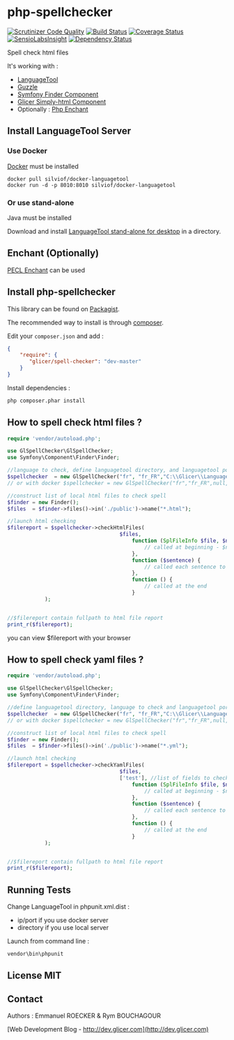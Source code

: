 # php-spellchecker

[![Scrutinizer Code Quality](https://scrutinizer-ci.com/g/emmanuelroecker/php-spellchecker/badges/quality-score.png?b=master)](https://scrutinizer-ci.com/g/emmanuelroecker/php-spellchecker/?branch=master)
[![Build Status](https://travis-ci.org/emmanuelroecker/php-spellchecker.svg?branch=master)](https://travis-ci.org/emmanuelroecker/php-spellchecker)
[![Coverage Status](https://coveralls.io/repos/github/emmanuelroecker/php-spellchecker/badge.svg?branch=master)](https://coveralls.io/github/emmanuelroecker/php-spellchecker?branch=master)
[![SensioLabsInsight](https://insight.sensiolabs.com/projects/f2022454-9dc8-424d-8b19-0764dcc5b7d1/mini.png)](https://insight.sensiolabs.com/projects/f2022454-9dc8-424d-8b19-0764dcc5b7d1)
[![Dependency Status](https://www.versioneye.com/user/projects/57c17823968d6400395169a2/badge.svg?style=flat-square)](https://www.versioneye.com/user/projects/57c17823968d6400395169a2)

Spell check html files

It's working with :

*   [LanguageTool](https://www.languagetool.org/)
*   [Guzzle](http://docs.guzzlephp.org)
*   [Symfony Finder Component](http://symfony.com/doc/2.3/components/finder.html)
*   [Glicer Simply-html Component](https://github.com/emmanuelroecker/php-simply-html)
*   Optionally : [Php Enchant](http://php.net/manual/en/book.enchant.php)

## Install LanguageTool Server

### Use Docker

[Docker](http://www.docker.com/) must be installed

```console
docker pull silviof/docker-languagetool
docker run -d -p 8010:8010 silviof/docker-languagetool
```

### Or use stand-alone 

Java must be installed

Download and install [LanguageTool stand-alone for desktop](https://www.languagetool.org/) in a directory.

## Enchant (Optionally)

[PECL Enchant](http://pecl.php.net/package/enchant) can be used

## Install php-spellchecker

This library can be found on [Packagist](https://packagist.org/packages/glicer/spell-checker).

The recommended way to install is through [composer](http://getcomposer.org).

Edit your `composer.json` and add :

```json
{
    "require": {
       "glicer/spell-checker": "dev-master"
    }
}
```

Install dependencies :

```bash
php composer.phar install
```

## How to spell check html files ?

```php
require 'vendor/autoload.php';

use GlSpellChecker\GlSpellChecker;
use Symfony\Component\Finder\Finder;

//language to check, define languagetool directory, and languagetool port used
$spellchecker  = new GlSpellChecker("fr", "fr_FR","C:\\Glicer\\LanguageTool\\",'localhost', 8081);
// or with docker $spellchecker = new GlSpellChecker("fr","fr_FR",null,'localhost',8010);

//construct list of local html files to check spell
$finder = new Finder();
$files  = $finder->files()->in('./public')->name("*.html");

//launch html checking
$filereport = $spellchecker->checkHtmlFiles(
                                    $files,
                                        function (SplFileInfo $file, $nbrsentences) {
                                            // called at beginning - $nbr sentences to check
                                        },
                                        function ($sentence) {
                                            // called each sentence to check
                                        },
                                        function () {
                                            // called at the end
                                        }
            );


//$filereport contain fullpath to html file report
print_r($filereport);
```

you can view $filereport with your browser

## How to spell check yaml files ?

```php
require 'vendor/autoload.php';

use GlSpellChecker\GlSpellChecker;
use Symfony\Component\Finder\Finder;

//define languagetool directory, language to check and languagetool port used
$spellchecker  = new GlSpellChecker("fr", "fr_FR","C:\\Glicer\\LanguageTool\\",'localhost',8081);
// or with docker $spellchecker = new GlSpellChecker("fr","fr_FR",null,'localhost',8010);

//construct list of local html files to check spell
$finder = new Finder();
$files  = $finder->files()->in('./public')->name("*.yml");

//launch html checking
$filereport = $spellchecker->checkYamlFiles(
                                    $files,
                                    ['test'], //list of fields to check
                                        function (SplFileInfo $file, $nbrsentences) {
                                            // called at beginning - $nbr sentences to check
                                        },
                                        function ($sentence) {
                                            // called each sentence to check
                                        },
                                        function () {
                                            // called at the end
                                        }
            );


//$filereport contain fullpath to html file report
print_r($filereport);
```

## Running Tests

Change LanguageTool in phpunit.xml.dist : 
*   ip/port if you use docker server
*   directory if you use local server

Launch from command line :

```console
vendor\bin\phpunit
```
## License MIT

## Contact

Authors : Emmanuel ROECKER & Rym BOUCHAGOUR

[Web Development Blog - http://dev.glicer.com](http://dev.glicer.com)

